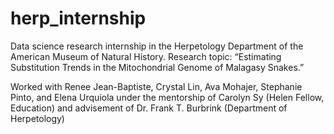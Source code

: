 # herp_internship
Data science research internship in the Herpetology Department of the American Museum of Natural History. Research topic: “Estimating Substitution Trends in the Mitochondrial Genome of Malagasy Snakes.”

Worked with Renee Jean-Baptiste, Crystal Lin, Ava Mohajer, Stephanie Pinto, and Elena Urquiola under the mentorship of Carolyn Sy (Helen Fellow, Education) and advisement of Dr. Frank T. Burbrink (Department of Herpetology)
